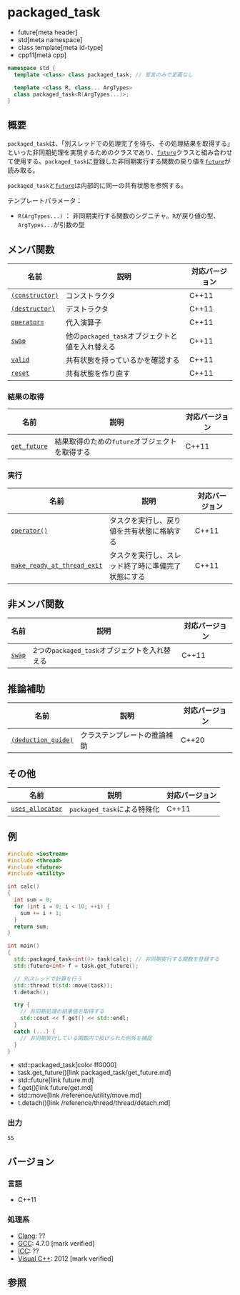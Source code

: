 # packaged_task
* future[meta header]
* std[meta namespace]
* class template[meta id-type]
* cpp11[meta cpp]

```cpp
namespace std {
  template <class> class packaged_task; // 宣言のみで定義なし

  template <class R, class... ArgTypes>
  class packaged_task<R(ArgTypes...)>;
}
```

## 概要
`packaged_task`は、「別スレッドでの処理完了を待ち、その処理結果を取得する」といった非同期処理を実現するためのクラスであり、[`future`](future.md)クラスと組み合わせて使用する。`packaged_task`に登録した非同期実行する関数の戻り値を[`future`](future.md)が読み取る。

`packaged_task`と[`future`](future.md)は内部的に同一の共有状態を参照する。  


テンプレートパラメータ：

- `R(ArgTypes...)` ： 非同期実行する関数のシグニチャ。`R`が戻り値の型、`ArgTypes...`が引数の型


## メンバ関数

| 名前 | 説明 | 対応バージョン |
|------|------|----------------|
| [`(constructor)`](packaged_task/op_constructor.md) | コンストラクタ | C++11 |
| [`(destructor)`](packaged_task/op_destructor.md) | デストラクタ | C++11 |
| [`operator=`](packaged_task/op_assign.md) | 代入演算子 | C++11 |
| [`swap`](packaged_task/swap.md) | 他の`packaged_task`オブジェクトと値を入れ替える | C++11 |
| [`valid`](packaged_task/valid.md) | 共有状態を持っているかを確認する | C++11 |
| [`reset`](packaged_task/reset.md) | 共有状態を作り直す | C++11 |


### 結果の取得

| 名前 | 説明 | 対応バージョン |
|------|------|----------------|
| [`get_future`](packaged_task/get_future.md) | 結果取得のための`future`オブジェクトを取得する | C++11 |


### 実行

| 名前 | 説明 | 対応バージョン |
|------|------|----------------|
| [`operator()`](packaged_task/op_call.md) | タスクを実行し、戻り値を共有状態に格納する | C++11 |
| [`make_ready_at_thread_exit`](packaged_task/make_ready_at_thread_exit.md) | タスクを実行し、スレッド終了時に準備完了状態にする | C++11 |


## 非メンバ関数

| 名前 | 説明 | 対応バージョン |
|------|------|----------------|
| [`swap`](packaged_task/swap_free.md) | 2つの`packaged_task`オブジェクトを入れ替える | C++11 |


## 推論補助

| 名前 | 説明 | 対応バージョン |
|---------------------------------------------|------------------------------------|-------|
| [`(deduction_guide)`](packaged_task/op_deduction_guide.md) | クラステンプレートの推論補助 | C++20 |


## その他

| 名前 | 説明 | 対応バージョン |
|------|------|----------------|
| [`uses_allocator`](packaged_task/uses_allocator.md) | `packaged_task`による特殊化 | C++11 |


## 例
```cpp example
#include <iostream>
#include <thread>
#include <future>
#include <utility>

int calc()
{
  int sum = 0;
  for (int i = 0; i < 10; ++i) {
    sum += i + 1;
  }
  return sum;
}

int main()
{
  std::packaged_task<int()> task(calc); // 非同期実行する関数を登録する
  std::future<int> f = task.get_future();

  // 別スレッドで計算を行う
  std::thread t(std::move(task));
  t.detach();

  try {
    // 非同期処理の結果値を取得する
    std::cout << f.get() << std::endl;
  }
  catch (...) {
    // 非同期実行している関数内で投げられた例外を捕捉
  }
}
```
* std::packaged_task[color ff0000]
* task.get_future()[link packaged_task/get_future.md]
* std::future[link future.md]
* f.get()[link future/get.md]
* std::move[link /reference/utility/move.md]
* t.detach()[link /reference/thread/thread/detach.md]

### 出力
```
55
```

## バージョン
### 言語
- C++11

### 処理系
- [Clang](/implementation.md#clang): ??
- [GCC](/implementation.md#gcc): 4.7.0 [mark verified]
- [ICC](/implementation.md#icc): ??
- [Visual C++](/implementation.md#visual_cpp): 2012 [mark verified]


## 参照

